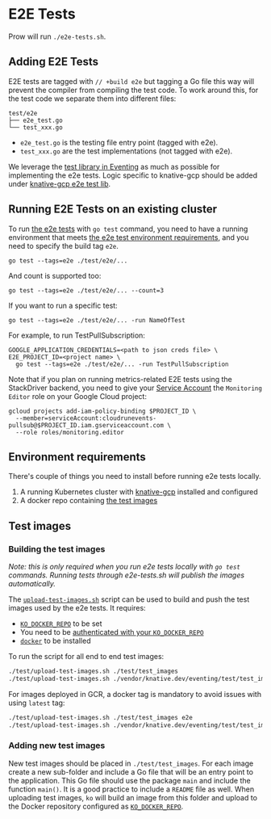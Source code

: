 # E2E Tests

Prow will run `./e2e-tests.sh`.

## Adding E2E Tests

E2E tests are tagged with `// +build e2e` but tagging a Go file this way will
prevent the compiler from compiling the test code. To work around this, for the
test code we separate them into different files:

```shell
test/e2e
├── e2e_test.go
└── test_xxx.go
```

- `e2e_test.go` is the testing file entry point (tagged with e2e).
- `test_xxx.go` are the test implementations (not tagged with e2e).

We leverage the
[test library in Eventing](https://github.com/knative/eventing/tree/master/test/lib)
as much as possible for implementing the e2e tests. Logic specific to
knative-gcp should be added under [knative-gcp e2e test lib](lib).

## Running E2E Tests on an existing cluster

To run [the e2e tests](../e2e) with `go test` command, you need to have a
running environment that meets
[the e2e test environment requirements](#environment-requirements), and you need
to specify the build tag `e2e`.

```shell
go test --tags=e2e ./test/e2e/...
```

And count is supported too:

```shell
go test --tags=e2e ./test/e2e/... --count=3
```

If you want to run a specific test:

```shell
go test --tags=e2e ./test/e2e/... -run NameOfTest
```

For example, to run TestPullSubscription:

```shell
GOOGLE_APPLICATION_CREDENTIALS=<path to json creds file> \
E2E_PROJECT_ID=<project name> \
  go test --tags=e2e ./test/e2e/... -run TestPullSubscription
```

Note that if you plan on running metrics-related E2E tests using the StackDriver
backend, you need to give your [Service Account](../../docs/pubsub/README.md)
the `Monitoring Editor` role on your Google Cloud project:

```shell
gcloud projects add-iam-policy-binding $PROJECT_ID \
  --member=serviceAccount:cloudrunevents-pullsub@$PROJECT_ID.iam.gserviceaccount.com \
  --role roles/monitoring.editor
```

## Environment requirements

There's couple of things you need to install before running e2e tests locally.

1. A running Kubernetes cluster with [knative-gcp](../../docs/install) installed
   and configured
1. A docker repo containing [the test images](#test-images)

## Test images

### Building the test images

_Note: this is only required when you run e2e tests locally with `go test`
commands. Running tests through e2e-tests.sh will publish the images
automatically._

The [`upload-test-images.sh`](./../upload-test-images.sh) script can be used to
build and push the test images used by the e2e tests. It requires:

- [`KO_DOCKER_REPO`](https://github.com/knative/serving/blob/master/DEVELOPMENT.md#environment-setup)
  to be set
- You need to be
  [authenticated with your `KO_DOCKER_REPO`](https://github.com/knative/serving/blob/master/DEVELOPMENT.md#environment-setup)
- [`docker`](https://docs.docker.com/install/) to be installed

To run the script for all end to end test images:

```bash
./test/upload-test-images.sh ./test/test_images
./test/upload-test-images.sh ./vendor/knative.dev/eventing/test/test_images/
```

For images deployed in GCR, a docker tag is mandatory to avoid issues with using
`latest` tag:

```bash
./test/upload-test-images.sh ./test/test_images e2e
./test/upload-test-images.sh ./vendor/knative.dev/eventing/test/test_images/ e2e
```

### Adding new test images

New test images should be placed in `./test/test_images`. For each image create
a new sub-folder and include a Go file that will be an entry point to the
application. This Go file should use the package `main` and include the function
`main()`. It is a good practice to include a `README` file as well. When
uploading test images, `ko` will build an image from this folder and upload to
the Docker repository configured as
[`KO_DOCKER_REPO`](https://github.com/knative/serving/blob/master/DEVELOPMENT.md#environment-setup).
